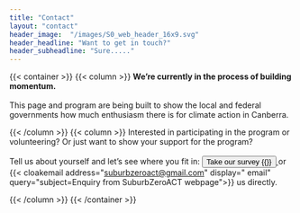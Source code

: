 ```yaml
---
title: "Contact"
layout: "contact"
header_image:  "/images/S0_web_header_16x9.svg"
header_headline: "Want to get in touch?" 
header_subheadline: "Sure....." 
---
```

 
 
 {{< container >}}
{{< column >}}
<b> We’re currently in the process of building momentum.</b> <br><br>
 This page and program are being built to show the local and federal governments how much enthusiasm there is for climate action in Canberra.




{{< /column >}}
{{< column >}}
 Interested in participating in the program or volunteering?  Or just want to show your support for the program? 
<br><br>
Tell us about yourself and let’s see where you fit in:     <a href="https://surveymonkey.com/r/electrifyACT"><button  >Take our survey  {{<ico notebook>}}</button> </a> or  {{< cloakemail address="suburbzeroact@gmail.com" display=" email" query="subject=Enquiry from SuburbZeroACT webpage">}} us directly.

{{< /column >}}
{{< /container >}}

